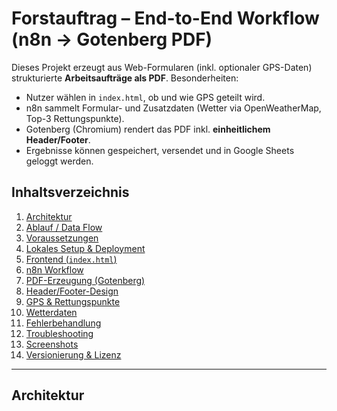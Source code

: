 # Forstauftrag – End-to-End Workflow (n8n → Gotenberg PDF)

Dieses Projekt erzeugt aus Web-Formularen (inkl. optionaler GPS-Daten) strukturierte **Arbeitsaufträge als PDF**. Besonderheiten:
- Nutzer wählen in `index.html`, ob und wie GPS geteilt wird.
- n8n sammelt Formular- und Zusatzdaten (Wetter via OpenWeatherMap, Top-3 Rettungspunkte).
- Gotenberg (Chromium) rendert das PDF inkl. **einheitlichem Header/Footer**.
- Ergebnisse können gespeichert, versendet und in Google Sheets geloggt werden.

## Inhaltsverzeichnis
1. [Architektur](#architektur)
2. [Ablauf / Data Flow](#ablauf--data-flow)
3. [Voraussetzungen](#voraussetzungen)
4. [Lokales Setup & Deployment](#lokales-setup--deployment)
5. [Frontend (`index.html`)](#frontend-indexhtml)
6. [n8n Workflow](#n8n-workflow)
7. [PDF-Erzeugung (Gotenberg)](#pdf-erzeugung-gotenberg)
8. [Header/Footer-Design](#headerfooter-design)
9. [GPS & Rettungspunkte](#gps--rettungspunkte)
10. [Wetterdaten](#wetterdaten)
11. [Fehlerbehandlung](#fehlerbehandlung)
12. [Troubleshooting](#troubleshooting)
13. [Screenshots](#screenshots)
14. [Versionierung & Lizenz](#versionierung--lizenz)

---

## Architektur